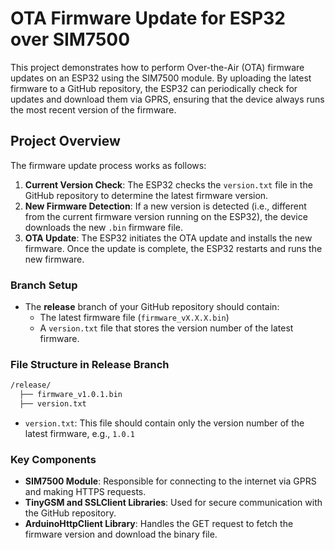 # OTA Firmware Update for ESP32 over SIM7500

This project demonstrates how to perform Over-the-Air (OTA) firmware updates on an ESP32 using the SIM7500 module. By uploading the latest firmware to a GitHub repository, the ESP32 can periodically check for updates and download them via GPRS, ensuring that the device always runs the most recent version of the firmware.

## Project Overview

The firmware update process works as follows:

1. **Current Version Check**: The ESP32 checks the `version.txt` file in the GitHub repository to determine the latest firmware version.
2. **New Firmware Detection**: If a new version is detected (i.e., different from the current firmware version running on the ESP32), the device downloads the new `.bin` firmware file.
3. **OTA Update**: The ESP32 initiates the OTA update and installs the new firmware. Once the update is complete, the ESP32 restarts and runs the new firmware.

### Branch Setup

- The **release** branch of your GitHub repository should contain:
  - The latest firmware file (`firmware_vX.X.X.bin`)
  - A `version.txt` file that stores the version number of the latest firmware.
  
### File Structure in Release Branch

```bash
/release/
  ├── firmware_v1.0.1.bin
  ├── version.txt

```
- `version.txt`: This file should contain only the version number of the latest firmware, e.g., `1.0.1`

### Key Components

- **SIM7500 Module**: Responsible for connecting to the internet via GPRS and making HTTPS requests.
- **TinyGSM and SSLClient Libraries**: Used for secure communication with the GitHub repository.
- **ArduinoHttpClient Library**: Handles the GET request to fetch the firmware version and download the binary file.
